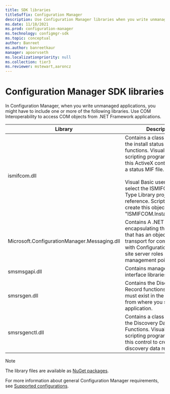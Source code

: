 ```yaml
---
title: SDK libraries
titleSuffix: Configuration Manager
description: Use Configuration Manager libraries when you write unmanaged applications.
ms.date: 11/18/2021
ms.prod: configuration-manager
ms.technology: configmgr-sdk
ms.topic: conceptual
author: Banreet
ms.author: banreetkaur
manager: apoorvseth
ms.localizationpriority: null
ms.collection: tier3
ms.reviewer: mstewart,aaroncz 
---
```


# Configuration Manager SDK libraries

In Configuration Manager, when you write unmanaged applications, you might have to include one or more of the following libraries. Use COM Interoperability to access COM objects from .NET Framework applications.

|Library|Description|
|-------------|-----------------|  
|ismifcom.dll|Contains a class wrapper for the install status MIF functions. Visual Basic and scripting programmers use this ActiveX control to create a status MIF file.<br /><br /> Visual Basic users must select the ISMIFCOM 1.0 Type Library project reference. Scripting users create this object by using "ISMIFCOM.InstallStatusMIF".|
|Microsoft.ConfigurationManager.Messaging.dll|Contains A .NET assembly encapsulating the client SDK that has an object model and transport for communicating with Configuration Manager site server roles such as the management point.|
|smsmsgapi.dll|Contains management point interface libraries.|
|smsrsgen.dll|Contains the Discovery Data Record functions. This DLL must exist in the directory from where you start your application.|
|smsrsgenctl.dll|Contains a class wrapper for the Discovery Data Record Functions. Visual Basic and scripting programmers use this control to create discovery data records.|

> [!NOTE]
> The library files are available as [NuGet packages](https://www.nuget.org/profiles/ConfigurationManagerTeam).

For more information about general Configuration Manager requirements, see [Supported configurations](../../../core/plan-design/configs/supported-configurations.md).  
